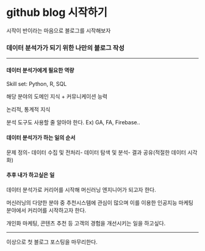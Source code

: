
# github blog 시작하기

시작이 반이라는 마음으로 블로그를 시작해보자

### 데이터 분석가가 되기 위한 나만의 블로그 작성

---

#### 데이터 분석가에게 필요한 역량

Skill set: Python, R, SQL

해당 분야의 도메인 지식 + 커뮤니케이션 능력

논리적, 통계적 지식

분석 도구도 사용할 줄 알아야 한다.
Ex) GA, FA, Firebase..

#### 데이터 분석가가 하는 일의 순서

문제 정의- 데이터 수집 및 전처리- 데이터 탐색 및 분석- 결과 공유(적절한 데이터 시각화)

#### 추후 내가 하고싶은 일

데이터 분석가로 커리어를 시작해 머신러닝 엔지니어가 되고자 한다.

머신러닝의 다양한 분야 중 추천시스템에 관심이 많으며 이를 이용한 인공지능 마케팅 분야에서 커리어를 시작하고자 한다.

개인화 마케팅, 콘텐츠 추천 등 고객의 경험을 개선시키는 일을 하고싶다.

---

이상으로 첫 블로그 포스팅을 마무리한다.
